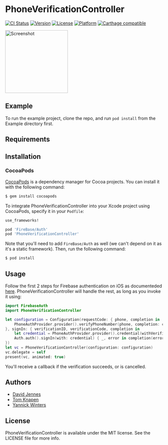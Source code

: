 # PhoneVerificationController

[![CI Status](http://img.shields.io/travis/djbe/PhoneVerificationController.svg?style=flat)](https://travis-ci.org/djbe/PhoneVerificationController)
[![Version](https://img.shields.io/cocoapods/v/PhoneVerificationController.svg?style=flat)](https://cocoapods.org/pods/PhoneVerificationController)
[![License](https://img.shields.io/cocoapods/l/PhoneVerificationController.svg?style=flat)](https://cocoapods.org/pods/PhoneVerificationController)
[![Platform](https://img.shields.io/cocoapods/p/PhoneVerificationController.svg?style=flat)](https://cocoapods.org/pods/PhoneVerificationController)
[![Carthage compatible](https://img.shields.io/badge/Carthage-compatible-4BC51D.svg?style=flat)](https://github.com/Carthage/Carthage)

<a href="https://placehold.it/400?text=Screen+shot"><img width=200 height=200 src="https://placehold.it/400?text=Screen+shot" alt="Screenshot" /></a>


## Example

To run the example project, clone the repo, and run `pod install` from the Example directory first.


## Requirements


## Installation

### CocoaPods

[CocoaPods](http://cocoapods.org) is a dependency manager for Cocoa projects. You can install it with the following command:

```bash
$ gem install cocoapods
```

To integrate PhoneVerificationController into your Xcode project using CocoaPods, specify it in your `Podfile`:

```ruby
use_frameworks!

pod 'FireBase/Auth'
pod 'PhoneVerificationController'
```

Note that you'll need to add `FireBase/Auth` as well (we can't depend on it as it's a static framework). Then, run the following command:

```bash
$ pod install
```

## Usage

Follow the first 2 steps for Firebase authentication on iOS as documenteded [here](https://firebase.google.com/docs/auth/ios/phone-auth). PhoneVerificationController will handle the rest, as long as you invoke it using:

```swift
import FirebaseAuth
import PhoneVerificationController

let configuration = Configuration(requestCode: { phone, completion in
	PhoneAuthProvider.provider().verifyPhoneNumber(phone, completion: completion)
}, signIn: { verificationID, verificationCode, completion in
	let credential = PhoneAuthProvider.provider().credential(withVerificationID: verificationID, verificationCode: verificationCode)
	Auth.auth().signIn(with: credential) { _, error in completion(error) }
})
let vc = PhoneVerificationController(configuration: configuration)
vc.delegate = self
present(vc, animated: true)
```

You'll receive a callback if the verification succeeds, or is cancelled.

## Authors

- [David Jennes](https://github.com/djbe)
- [Tom Knapen](https://github.com/wassup-)
- [Yannick Winters](https://github.com/YWinters)

## License

PhoneVerificationController is available under the MIT license. See the LICENSE file for more info.
